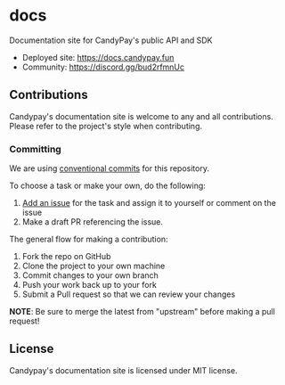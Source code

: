 # docs

Documentation site for CandyPay's public API and SDK

- Deployed site: https://docs.candypay.fun
- Community: https://discord.gg/bud2rfmnUc

## Contributions

Candypay's documentation site is welcome to any and all contributions. Please refer to the project's style when contributing.

### Committing

We are using [conventional commits](https://www.conventionalcommits.org/en/v1.0.0/)
for this repository.

To choose a task or make your own, do the following:

1. [Add an issue](https://github.com/candypay/docs/issues/new) for the task and assign it to yourself or comment on the issue
2. Make a draft PR referencing the issue.

The general flow for making a contribution:

1. Fork the repo on GitHub
2. Clone the project to your own machine
3. Commit changes to your own branch
4. Push your work back up to your fork
5. Submit a Pull request so that we can review your changes

**NOTE**: Be sure to merge the latest from "upstream" before making a
pull request!

## License

Candypay's documentation site is licensed under MIT license.

